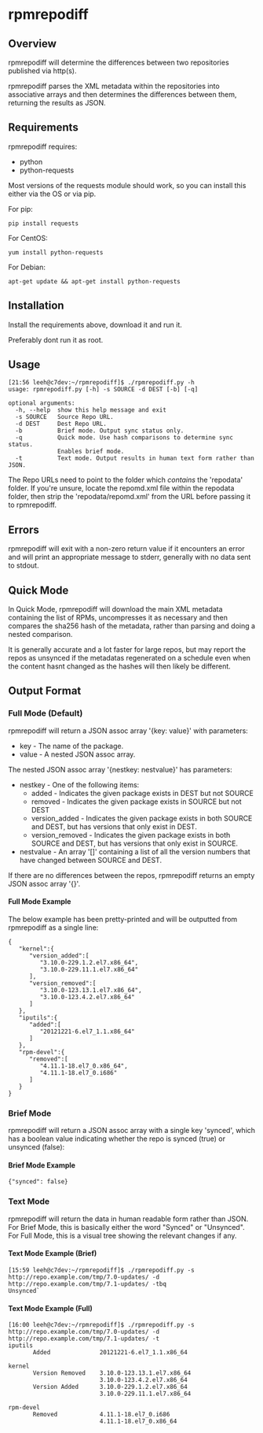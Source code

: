# rpmrepodiff
## Overview
rpmrepodiff will determine the differences between two repositories published via
http(s).

rpmrepodiff parses the XML metadata within the repositories into associative arrays
and then determines the differences between them, returning the results as JSON.

## Requirements
rpmrepodiff requires:

* python
* python-requests

Most versions of the requests module should work, so you can install this either via
the OS or via pip.

For pip:
```
pip install requests
```

For CentOS:
```
yum install python-requests
```

For Debian:
```
apt-get update && apt-get install python-requests
```

## Installation
Install the requirements above, download it and run it.

Preferably dont run it as root.

## Usage
```
[21:56 leeh@c7dev:~/rpmrepodiff]$ ./rpmrepodiff.py -h
usage: rpmrepodiff.py [-h] -s SOURCE -d DEST [-b] [-q]

optional arguments:
  -h, --help  show this help message and exit
  -s SOURCE   Source Repo URL.
  -d DEST     Dest Repo URL.
  -b          Brief mode. Output sync status only.
  -q          Quick mode. Use hash comparisons to determine sync status.
              Enables brief mode.
  -t          Text mode. Output results in human text form rather than JSON.
```

The Repo URLs need to point to the folder which *contains* the 'repodata' folder.  If
you're unsure, locate the repomd.xml file within the repodata folder, then strip the 
'repodata/repomd.xml' from the URL before passing it to rpmrepodiff.

## Errors
rpmrepodiff will exit with a non-zero return value if it encounters an error and will
print an appropriate message to stderr, generally with no data sent to stdout.

## Quick Mode
In Quick Mode, rpmrepodiff will download the main XML metadata containing the list
of RPMs, uncompresses it as necessary and then compares the sha256 hash of the
metadata, rather than parsing and doing a nested comparison.

It is generally accurate and a lot faster for large repos, but may report the repos
as unsynced if the metadatas regenerated on a schedule even when the content hasnt 
changed as the hashes will then likely be different.

## Output Format
### Full Mode (Default)
rpmrepodiff will return a JSON assoc array '{key: value}' with parameters:

* key - The name of the package.
* value - A nested JSON assoc array.

The nested JSON assoc array '{nestkey: nestvalue}' has parameters:

* nestkey - One of the following items:
  * added - Indicates the given package exists in DEST but not SOURCE
  * removed - Indicates the given package exists in SOURCE but not DEST
  * version_added - Indicates the given package exists in both SOURCE and DEST, but has
    versions that only exist in DEST.
  * version_removed - Indicates the given package exists in both SOURCE and DEST, but has
    versions that only exist in SOURCE.
* nestvalue - An array '[]' containing a list of all the version numbers that have changed
  between SOURCE and DEST.

If there are no differences between the repos, rpmrepodiff returns an empty JSON assoc array '{}'.

#### Full Mode Example
The below example has been pretty-printed and will be outputted from rpmrepodiff as a single line:
```
{
   "kernel":{
      "version_added":[
         "3.10.0-229.1.2.el7.x86_64",
         "3.10.0-229.11.1.el7.x86_64"
      ],
      "version_removed":[
         "3.10.0-123.13.1.el7.x86_64",
         "3.10.0-123.4.2.el7.x86_64"
      ]
   },
   "iputils":{
      "added":[
         "20121221-6.el7_1.1.x86_64"
      ]
   },
   "rpm-devel":{
      "removed":[
         "4.11.1-18.el7_0.x86_64",
         "4.11.1-18.el7_0.i686"
      ]
   }
}
```

### Brief Mode
rpmrepodiff will return a JSON assoc array with a single key 'synced', which has a boolean
value indicating whether the repo is synced (true) or unsynced (false):

#### Brief Mode Example
```
{"synced": false}
```

### Text Mode
rpmrepodiff will return the data in human readable form rather than JSON.  For Brief Mode,
this is basically either the word "Synced" or "Unsynced".  For Full Mode, this is a visual
tree showing the relevant changes if any.

#### Text Mode Example (Brief)
```
[15:59 leeh@c7dev:~/rpmrepodiff]$ ./rpmrepodiff.py -s http://repo.example.com/tmp/7.0-updates/ -d http://repo.example.com/tmp/7.1-updates/ -tbq
Unsynced`
```

#### Text Mode Example (Full)
````
[16:00 leeh@c7dev:~/rpmrepodiff]$ ./rpmrepodiff.py -s http://repo.example.com/tmp/7.0-updates/ -d http://repo.example.com/tmp/7.1-updates/ -t
iputils
       Added              20121221-6.el7_1.1.x86_64

kernel
       Version Removed    3.10.0-123.13.1.el7.x86_64
                          3.10.0-123.4.2.el7.x86_64
       Version Added      3.10.0-229.1.2.el7.x86_64
                          3.10.0-229.11.1.el7.x86_64

rpm-devel
       Removed            4.11.1-18.el7_0.i686
                          4.11.1-18.el7_0.x86_64
````
